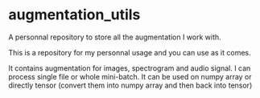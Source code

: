 # augmentation_utils
A personnal repository to store all the augmentation I work with.

This is a repository for my personnal usage and you can use as it comes.

It contains augmentation for images, spectrogram and audio signal. I can process single file or whole mini-batch. It can be used on numpy array or directly tensor (convert them into numpy array and then back into tensor)
